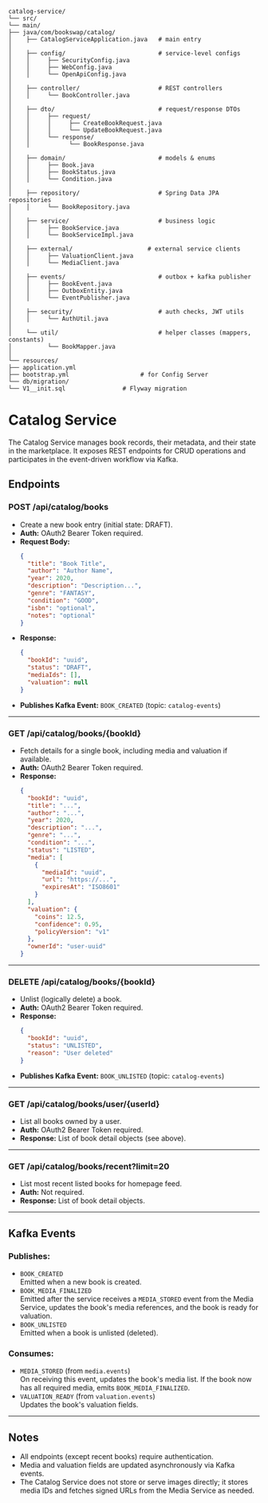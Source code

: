 ```
catalog-service/
└── src/
└── main/
├── java/com/bookswap/catalog/
│    ├── CatalogServiceApplication.java   # main entry
│
│    ├── config/                          # service-level configs
│    │     ├── SecurityConfig.java
│    │     ├── WebConfig.java
│    │     └── OpenApiConfig.java
│
│    ├── controller/                      # REST controllers
│    │     └── BookController.java
│
│    ├── dto/                             # request/response DTOs
│    │     ├── request/
│    │     │     ├── CreateBookRequest.java
│    │     │     └── UpdateBookRequest.java
│    │     └── response/
│    │           └── BookResponse.java
│
│    ├── domain/                          # models & enums
│    │     ├── Book.java
│    │     ├── BookStatus.java
│    │     └── Condition.java
│
│    ├── repository/                      # Spring Data JPA repositories
│    │     └── BookRepository.java
│
│    ├── service/                         # business logic
│    │     ├── BookService.java
│    │     └── BookServiceImpl.java
│
│    ├── external/                     # external service clients
│    │     ├── ValuationClient.java
│    │     └── MediaClient.java
│
│    ├── events/                          # outbox + kafka publisher
│    │     ├── BookEvent.java
│    │     ├── OutboxEntity.java
│    │     └── EventPublisher.java
│
│    ├── security/                        # auth checks, JWT utils
│    │     └── AuthUtil.java
│
│    └── util/                            # helper classes (mappers, constants)
│          └── BookMapper.java
│
└── resources/
├── application.yml
├── bootstrap.yml                    # for Config Server
└── db/migration/
└── V1__init.sql                # Flyway migration
```

# Catalog Service

The Catalog Service manages book records, their metadata, and their state in the marketplace. It exposes REST endpoints
for CRUD operations and participates in the event-driven workflow via Kafka.

## Endpoints

### POST /api/catalog/books

- Create a new book entry (initial state: DRAFT).
- **Auth:** OAuth2 Bearer Token required.
- **Request Body:**
  ```json
  {
    "title": "Book Title",
    "author": "Author Name",
    "year": 2020,
    "description": "Description...",
    "genre": "FANTASY",
    "condition": "GOOD",
    "isbn": "optional",
    "notes": "optional"
  }
  ```
- **Response:**
  ```json
  {
    "bookId": "uuid",
    "status": "DRAFT",
    "mediaIds": [],
    "valuation": null
  }
  ```
- **Publishes Kafka Event:** `BOOK_CREATED` (topic: `catalog-events`)

---

### GET /api/catalog/books/{bookId}

- Fetch details for a single book, including media and valuation if available.
- **Auth:** OAuth2 Bearer Token required.
- **Response:**
  ```json
  {
    "bookId": "uuid",
    "title": "...",
    "author": "...",
    "year": 2020,
    "description": "...",
    "genre": "...",
    "condition": "...",
    "status": "LISTED",
    "media": [
      {
        "mediaId": "uuid",
        "url": "https://...",
        "expiresAt": "ISO8601"
      }
    ],
    "valuation": {
      "coins": 12.5,
      "confidence": 0.95,
      "policyVersion": "v1"
    },
    "ownerId": "user-uuid"
  }
  ```

---

### DELETE /api/catalog/books/{bookId}

- Unlist (logically delete) a book.
- **Auth:** OAuth2 Bearer Token required.
- **Response:**
  ```json
  {
    "bookId": "uuid",
    "status": "UNLISTED",
    "reason": "User deleted"
  }
  ```
- **Publishes Kafka Event:** `BOOK_UNLISTED` (topic: `catalog-events`)

---

### GET /api/catalog/books/user/{userId}

- List all books owned by a user.
- **Auth:** OAuth2 Bearer Token required.
- **Response:** List of book detail objects (see above).

---

### GET /api/catalog/books/recent?limit=20

- List most recent listed books for homepage feed.
- **Auth:** Not required.
- **Response:** List of book detail objects.

---

## Kafka Events

### Publishes:

- `BOOK_CREATED`  
  Emitted when a new book is created.
- `BOOK_MEDIA_FINALIZED`  
  Emitted after the service receives a `MEDIA_STORED` event from the Media Service, updates the book's media references,
  and the book is ready for valuation.
- `BOOK_UNLISTED`  
  Emitted when a book is unlisted (deleted).

### Consumes:

- `MEDIA_STORED` (from `media.events`)  
  On receiving this event, updates the book's media list. If the book now has all required media, emits
  `BOOK_MEDIA_FINALIZED`.
- `VALUATION_READY` (from `valuation.events`)  
  Updates the book's valuation fields.

---

## Notes

- All endpoints (except recent books) require authentication.
- Media and valuation fields are updated asynchronously via Kafka events.
- The Catalog Service does not store or serve images directly; it stores media IDs and fetches signed URLs from the
  Media Service as needed.